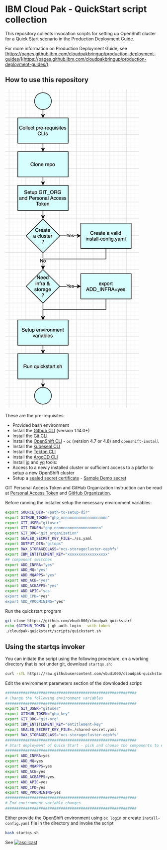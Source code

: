 # IBM Cloud Pak - QuickStart script collection

This repository collects invocation scripts for setting up OpenShift cluster for a Quick Start scenario in the Production Deployment Guide. 

For more information on Production Deployment Guide, see [https://pages.github.ibm.com/cloudpakbringup/production-deployment-guides/](https://pages.github.ibm.com/cloudpakbringup/production-deployment-guides/). 

## How to use this repository

![flow](images/flow.png)

These are the pre-requisites:

- Provided bash environment
- Install the [Github CLI](https://github.com/cli/cli) (version 1.14.0+)
- Install the [Git CLI](https://git-scm.com/book/en/v2/Getting-Started-Installing-Git)
- Install the [OpenShift CLI](https://access.redhat.com/downloads/content/290) - `oc` (version 4.7 or 4.8) and `openshift-install` 
- Install the [kubeseal CLI](https://github.com/bitnami-labs/sealed-secrets#homebrew) 
- Install the [Tekton CLI](https://tekton.dev/docs/cli/)
- Install the [ArgoCD CLI](https://argoproj.github.io/argo-cd/cli_installation/)
- Install [jq](https://stedolan.github.io/jq/) and [yq](https://github.com/mikefarah/yq) tools: 
- Access to a newly installed cluster or sufficient access to a platfor to setup a new OpenShift cluster
- Setup a [sealed secret certificate](https://github.com/bitnami-labs/sealed-secrets/blob/main/docs/bring-your-own-certificates.md) - [Sample Demo secret](https://bit.ly/demo-sealed-master)

GIT Personal Access Token and GitHub Organization instruction can be read at [Personal Access Token](https://pages.github.ibm.com/cloudpakbringup/production-deployment-guides/snippets/gitops-cluster-prereq/#create-a-git-personal-access-token-pat) and [GitHub Organization](https://pages.github.ibm.com/cloudpakbringup/production-deployment-guides/snippets/gitops-cluster-prereq/#create-a-custom-git-organization).

Before running the installer setup the necessary environment variables:

```bash
export SOURCE_DIR="/path-to-setup-dir"
export GITHUB_TOKEN="ghp_nnnnnnnnnnnnnnnnnnnnn" 
export GIT_USER="gituser"
export GIT_TOKEN="ghp_nnnnnnnnnnnnnnnnnnnnn" 
export GIT_ORG="git_organization"
export SEALED_SECRET_KEY_FILE=./ss.yaml
export OUTPUT_DIR="gitops"
export RWX_STORAGECLASS="ocs-storagecluster-cephfs"
export IBM_ENTITLEMENT_KEY="xxxxxxxxxxxxxxxxxx"
## component switches
export ADD_INFRA="yes"
export ADD_MQ="yes"
export ADD_MQAPPS="yes" 
export ADD_ACE="yes"
export ADD_ACEAPPS="yes"
export ADD_APIC="yes
export ADD_CPD="yes"
export ADD_PROCMINING="yes"
```

Run the quickstart program

``` bash
git clone https://github.com/vbudi000/cloudpak-quickstart
echo $GITHUB_TOKEN | gh auth login --with-token
./cloudpak-quickstart/scripts/quickstart.sh
```

## Using the startqs invoker

You can initiate the script using the following procedure, on a working directory that is not under git, download `startqs.sh`:

```bash
curl -sfL https://raw.githubusercontent.com/vbudi000/cloudpak-quickstart/master/startqs.sh > startqs.sh
```

Edit the environment parameters section of the downloaded script:

```bash 
###########################################################
# Change the following environment variables
###########################################################
export GIT_USER="gituser"
export GITHUB_TOKEN="ghp_key"
export GIT_ORG="git-org"
export IBM_ENTITLEMENT_KEY="entitlement-key"
export SEALED_SECRET_KEY_FILE=./shared-secret.yaml
export RWX_STORAGECLASS="ocs-storagecluster-cephfs"
###########################################################
# Start deployment of Quick Start - pick and choose the components to enable
###########################################################
export ADD_INFRA=yes
export ADD_MQ=yes
export ADD_MQAPPS=yes
export ADD_ACE=yes
export ADD_ACEAPPS=yes
export ADD_APIC=yes
export ADD_CPD=yes
export ADD_PROCMINING=yes
###########################################################
# End environment variable changes
###########################################################
```

Either provide the OpenShift environment using `oc login` or create `install-config.yaml` file in the directory and invoke the script 

```bash
bash startqs.sh
```

See [![asciicast](https://asciinema.org/a/439530.svg)](https://asciinema.org/a/439530)

<script id="asciicast-439530" src="https://asciinema.org/a/439530.js" async></script>
